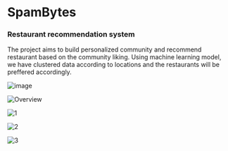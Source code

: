 # SpamBytes
### Restaurant recommendation system

The project aims to build personalized community and recommend restaurant based on the community liking.
Using machine learning model, we have clustered data according to locations and the restaurants will be preffered accordingly.

![image](https://user-images.githubusercontent.com/82694741/235338569-04d8ac03-7ae8-4fe0-8651-eaaea32165d6.png)

![Overview](https://user-images.githubusercontent.com/82694741/235339687-ce1d1c96-b32d-431b-aacb-534dcebf6dc8.jpg)

![1](https://user-images.githubusercontent.com/82694741/235339626-acb45452-cc48-49d4-9d7e-aed6c59959e1.jpeg)

![2](https://user-images.githubusercontent.com/82694741/235339635-d7c45a6d-44b6-4a11-9e16-a3327d30f335.jpeg)

![3](https://user-images.githubusercontent.com/82694741/235339639-aca2706d-ee61-42ee-9d50-ef83c67c868c.jpeg)
